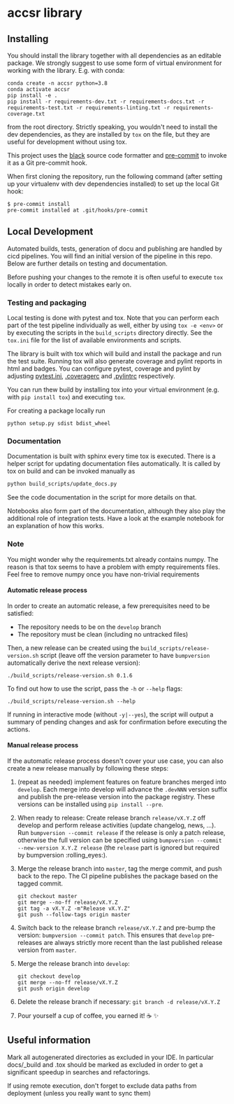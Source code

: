accsr library
=============

## Installing

You should install the library together with all dependencies as an editable package. We strongly suggest to use some form of virtual environment for working with the library. E.g. with conda:

```shell
conda create -n accsr python=3.8
conda activate accsr
pip install -e .
pip install -r requirements-dev.txt -r requirements-docs.txt -r requirements-test.txt -r requirements-linting.txt -r requirements-coverage.txt
```

from the root directory. Strictly speaking, you wouldn't
need to install the dev dependencies, as they are installed by `tox` on the file, but they are useful for development without using tox.

This project uses the [black](https://github.com/psf/black) source code formatter
and [pre-commit](https://pre-commit.com/) to invoke it as a Git pre-commit hook.

When first cloning the repository, run the following command (after
setting up your virtualenv with dev dependencies installed) to set up
the local Git hook:

```shell script
$ pre-commit install
pre-commit installed at .git/hooks/pre-commit
```

## Local Development
Automated builds, tests, generation of docu and publishing are handled by cicd pipelines. 
You will find an initial version of the pipeline in this repo. Below are further details on testing 
and documentation. 

Before pushing your changes to the remote it is often useful to execute `tox` locally in order to
detect mistakes early on.


### Testing and packaging

Local testing is done with pytest and tox. Note that you can 
perform each part of the test pipeline individually as well, either
by using `tox -e <env>` or by executing the scripts in the
`build_scripts` directory directly. See the `tox.ini` file for the
list of available environments and scripts.

The library is built with tox which will build and install the package and run the test suite.
Running tox will also generate coverage and pylint reports in html and badges. 
You can configure pytest, coverage and pylint by adjusting [pytest.ini](pytest.ini), [.coveragerc](.coveragerc) and
[.pylintrc](.pylintrc) respectively.

You can run thew build by installing tox into your virtual environment 
(e.g. with `pip install tox`) and executing `tox`. 

For creating a package locally run
```shell script
python setup.py sdist bdist_wheel
```

### Documentation
Documentation is built with sphinx every time tox is executed. 
There is a helper script for updating documentation files automatically. It is called by tox on build and can 
be invoked manually as
```bash
python build_scripts/update_docs.py
```
See the code documentation in the script for more details on that.

Notebooks also form part of the documentation, although they also play the additional role of integration
tests. Have a look at the example notebook for an explanation of how this works.

### Note
You might wonder why the requirements.txt already contains numpy. The reason is that tox seems to have a problem with empty
requirements files. Feel free to remove numpy once you have non-trivial requirements


#### Automatic release process

In order to create an automatic release, a few prerequisites need to be satisfied:

- The repository needs to be on the `develop` branch
- The repository must be clean (including no untracked files)

Then, a new release can be created using the `build_scripts/release-version.sh` script (leave off the version parameter
to have `bumpversion` automatically derive the next release version):

```shell script
./build_scripts/release-version.sh 0.1.6
```

To find out how to use the script, pass the `-h` or `--help` flags:

```shell script
./build_scripts/release-version.sh --help
```

If running in interactive mode (without `-y|--yes`), the script will output a summary of pending
changes and ask for confirmation before executing the actions.

#### Manual release process
If the automatic release process doesn't cover your use case, you can also create a new release
manually by following these steps:

1. (repeat as needed) implement features on feature branches merged into `develop`. Each merge into develop will advance the `.devNNN` version suffix and publish the pre-release version into the package registry. These versions can be installed using `pip install --pre`.
2. When ready to release: Create release branch `release/vX.Y.Z` off develop and perform release activities (update changelog, news, ...). Run `bumpversion --commit release` if the release is only a patch release, otherwise the full version can be specified using `bumpversion --commit --new-version X.Y.Z release` (the `release` part is ignored but required by bumpversion :rolling_eyes:).
3. Merge the release branch into `master`, tag the merge commit, and push back to the repo. The CI pipeline publishes the package based on the tagged commit.

    ```shell script
    git checkout master
    git merge --no-ff release/vX.Y.Z
    git tag -a vX.Y.Z -m"Release vX.Y.Z"
    git push --follow-tags origin master
    ```
4. Switch back to the release branch `release/vX.Y.Z` and pre-bump the version: `bumpversion --commit patch`. This ensures that `develop` pre-releases are always strictly more recent than the last published release version from `master`.
5. Merge the release branch into `develop`:
    ```shell script
    git checkout develop
    git merge --no-ff release/vX.Y.Z
    git push origin develop
    ```
6. Delete the release branch if necessary: `git branch -d release/vX.Y.Z`
7. Pour yourself a cup of coffee, you earned it! :coffee: :sparkles:

## Useful information
Mark all autogenerated directories as excluded in your IDE. In particular docs/_build and .tox should be marked 
as excluded in order to get a significant speedup in searches and refactorings.

If using remote execution, don't forget to exclude data paths from deployment (unless you really want to sync them)
